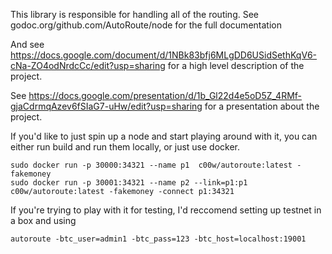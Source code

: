 This library is responsible for handling all of the routing.
See godoc.org/github.com/AutoRoute/node for the full documentation

And see https://docs.google.com/document/d/1NBk83bfj6MLgDD6USidSethKqV6-cNa-ZO4odNrdcCc/edit?usp=sharing for a high level description of the project.

See https://docs.google.com/presentation/d/1b_Gl22d4e5oD5Z_4RMf-gjaCdrmqAzev6fSIaG7-uHw/edit?usp=sharing for a presentation about the project.

If you'd like to just spin up a node and start playing around with it, you can either run build and run them locally, or just use docker.

```
sudo docker run -p 30000:34321 --name p1  c00w/autoroute:latest -fakemoney
sudo docker run -p 30001:34321 --name p2 --link=p1:p1 c00w/autoroute:latest -fakemoney -connect p1:34321
```

If you're trying to play with it for testing, I'd reccomend setting up testnet in a box and using
```
autoroute -btc_user=admin1 -btc_pass=123 -btc_host=localhost:19001
```
